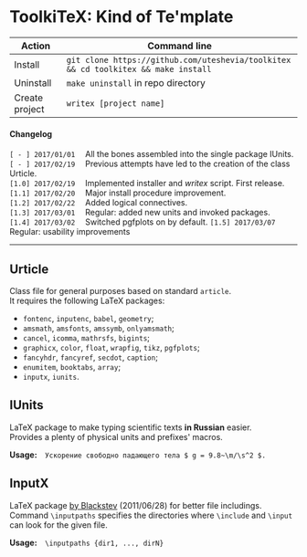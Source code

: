 # ToolkiTeX: Kind of Te'mplate

| Action                  | Command line                                                                       |
| ----------------------- | ---------------------------------------------------------------------------------- |
| Install                 | `git clone https://github.com/uteshevia/toolkitex && cd toolkitex && make install` |
| Uninstall               | `make uninstall` in repo directory                                                 |
| Create project          | `writex [project name]`                                                            |

#### Changelog
`[ - ] 2017/01/01`&emsp; All the bones assembled into the single package IUnits.  
`[ - ] 2017/02/19`&emsp; Previous attempts have led to the creation of the class Urticle.  
`[1.0] 2017/02/19`&emsp; Implemented installer and *writex* script. First release.  
`[1.1] 2017/02/20`&emsp; Major install procedure improvement.  
`[1.2] 2017/02/22`&emsp; Added logical connectives.  
`[1.3] 2017/03/01`&emsp; Regular: added new units and invoked packages.  
`[1.4] 2017/03/02`&emsp; Switched pgfplots on by default.
`[1.5] 2017/03/07`&emsp; Regular: usability improvements

---

## Urticle
Class file for general purposes based on standard `article`.  
It requires the following LaTeX packages:
* `fontenc`, `inputenc`, `babel`, `geometry`;
* `amsmath`, `amsfonts`, `amssymb`, `onlyamsmath`;
* `cancel`, `icomma`, `mathrsfs`, `bigints`;
* `graphicx`, `color`, `float`, `wrapfig`, `tikz`, `pgfplots`;
* `fancyhdr`, `fancyref`, `secdot`, `caption`;
* `enumitem`, `booktabs`, `array`;
* `inputx`, `iunits`.


## IUnits
LaTeX package to make typing scientific texts **in Russian** easier.  
Provides a plenty of physical units and prefixes' macros.  

**Usage:**&emsp;`Ускорение свободно падающего тела $ g = 9.8~\m/\s^2 $.`


## InputX
LaTeX package [by Blackstev](http://tex.stackexchange.com/a/44215) (2011/06/28) for better file includings.  
Command `\inputpaths` specifies the directories where `\include` and `\input` can look for the given file.  

**Usage:**&emsp;`\inputpaths {dir1, ..., dirN}`
